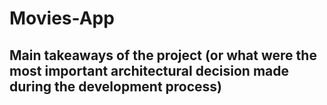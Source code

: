 # Movies-App

## Main takeaways of the project (or what were the most important architectural decision made during the development process)
